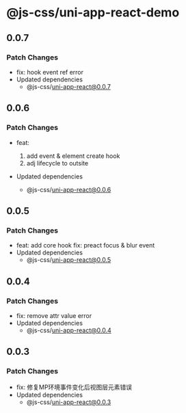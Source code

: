 # @js-css/uni-app-react-demo

## 0.0.7

### Patch Changes

- fix: hook event ref error
- Updated dependencies
  - @js-css/uni-app-react@0.0.7

## 0.0.6

### Patch Changes

- feat:
  1. add event & element create hook
  2. adj lifecycle to outsite

- Updated dependencies
  - @js-css/uni-app-react@0.0.6

## 0.0.5

### Patch Changes

- feat: add core hook
  fix: preact focus & blur event
- Updated dependencies
  - @js-css/uni-app-react@0.0.5

## 0.0.4

### Patch Changes

- fix: remove attr value error
- Updated dependencies
  - @js-css/uni-app-react@0.0.4

## 0.0.3

### Patch Changes

- fix: 修复MP环境事件变化后视图层元素错误
- Updated dependencies
  - @js-css/uni-app-react@0.0.3
